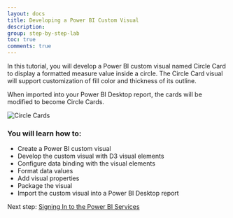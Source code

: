 ```yaml
---
layout: docs
title: Developing a Power BI Custom Visual
description: 
group: step-by-step-lab
toc: true
comments: true
---
```


In this tutorial, you will develop a Power BI custom visual named Circle Card to display a formatted measure value inside a circle. The Circle Card visual will support customization of fill color and thickness of its outline.

When imported into your Power BI Desktop report, the cards will be modified to become Circle Cards.

![Circle Cards](../images/circle-cards.png)

### You will learn how to:
* Create a Power BI custom visual
* Develop the custom visual with D3 visual elements
* Configure data binding with the visual elements
* Format data values
* Add visual properties
* Package the visual
* Import the custom visual into a Power BI Desktop report

Next step: [Signing In to the Power BI Services](../signing-in-to-the-power-bi-service/)
